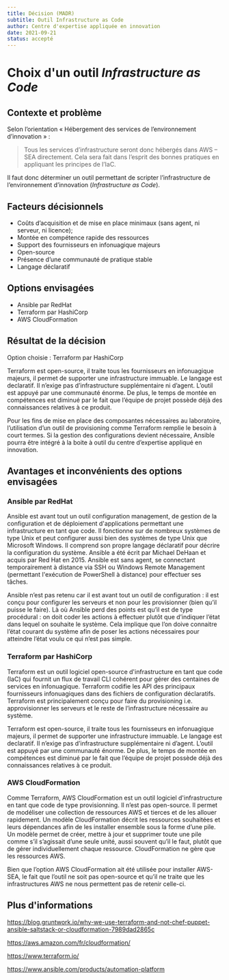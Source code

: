 ```yaml
---
title: Décision (MADR)
subtitle: Outil Infrastructure as Code
author: Centre d'expertise appliquée en innovation
date: 2021-09-21
status: accepté
---
```


# Choix d'un outil *Infrastructure as Code*

## Contexte et problème

Selon l’orientation « Hébergement des services de l’environnement d’innovation » :

> Tous les services d’infrastructure seront donc hébergés dans AWS – SEA directement. Cela sera fait dans l’esprit des bonnes pratiques en appliquant les principes de l’IaC.

Il faut donc déterminer un outil permettant de scripter l’infrastructure de l’environnement d’innovation (*Infrastructure as Code*). 

<!-- Cet élément est facultatif. N'hésitez pas à le supprimer. -->
## Facteurs décisionnels

* Coûts d’acquisition et de mise en place minimaux (sans agent, ni serveur, ni licence);
* Montée en compétence rapide des ressources
* Support des fournisseurs en infonuagique majeurs
* Open-source
* Présence d’une communauté de pratique stable
* Langage déclaratif

## Options envisagées

* Ansible par RedHat
* Terraform par HashiCorp
* AWS CloudFormation

## Résultat de la décision

Option choisie : Terraform par HashiCorp

Terraform est open-source, il traite tous les fournisseurs en infonuagique majeurs, il permet de supporter une infrastructure immuable. Le langage est declaratif. Il n’exige pas d’infrastructure supplémentaire ni d’agent. L’outil est appuyé par une communauté énorme. De plus, le temps de montée en compétences est diminué par le fait que l’équipe de projet possède déjà des connaissances relatives à ce produit.

Pour les fins de mise en place des composantes nécessaires au laboratoire, l’utilisation d’un outil de provisioning comme Terraform remplie le besoin à court termes. Si la gestion des configurations devient nécessaire, Ansible pourra être intégré à la boite à outil du centre d’expertise appliqué en innovation.

## Avantages et inconvénients des options envisagées

### Ansible par RedHat

Ansible est avant tout un outil configuration management, de gestion de la configuration et de déploiement d'applications permettant une infrastructure en tant que code. Il fonctionne sur de nombreux systèmes de type Unix et peut configurer aussi bien des systèmes de type Unix que Microsoft Windows. Il comprend son propre langage déclaratif pour décrire la configuration du système. Ansible a été écrit par Michael DeHaan et acquis par Red Hat en 2015. Ansible est sans agent, se connectant temporairement à distance via SSH ou Windows Remote Management (permettant l'exécution de PowerShell à distance) pour effectuer ses tâches.

Ansible n’est pas retenu car il est avant tout un outil de configuration : il est conçu pour configurer les serveurs et non pour les provisionner (bien qu’il puisse le faire). Là où Ansible perd des points est qu’il est de type procédural : on doit coder les actions à effectuer plutôt que d’indiquer l’état dans lequel on souhaite le système. Cela implique que l’on doive connaitre l’état courant du système afin de poser les actions nécessaires pour atteindre l’état voulu ce qui n’est pas simple. 

### Terraform par HashiCorp

Terraform est un outil logiciel open-source d'infrastructure en tant que code (IaC) qui fournit un flux de travail CLI cohérent pour gérer des centaines de services en infonuagique. Terraform codifie les API des principaux fournisseurs infonuagiques dans des fichiers de configuration déclaratifs. Terraform est principalement conçu pour faire du provisioning i.e. approvisionner les serveurs et le reste de l’infrastructure nécessaire au système. 

Terraform est open-source, il traite tous les fournisseurs en infonuagique majeurs, il permet de supporter une infrastructure immuable. Le langage est declaratif. Il n’exige pas d’infrastructure supplémentaire ni d’agent. L’outil est appuyé par une communauté énorme. De plus, le temps de montée en compétences est diminué par le fait que l’équipe de projet possède déjà des connaissances relatives à ce produit.

### AWS CloudFormation

Comme Terraform, AWS CloudFormation est un outil logiciel d'infrastructure en tant que code de type provisionning. Il n’est pas open-source.  Il permet de modéliser une collection de ressources AWS et tierces et de les allouer rapidement. Un modèle CloudFormation décrit les ressources souhaitées et leurs dépendances afin de les installer ensemble sous la forme d’une pile. Un modèle permet de créer, mettre à jour et supprimer toute une pile comme s’il s’agissait d’une seule unité, aussi souvent qu’il le faut, plutôt que de gérer individuellement chaque ressource. CloudFormation ne gère que les ressources AWS.

Bien que l’option AWS CloudFormation ait été utilisée pour installer AWS-SEA, le fait que l’outil ne soit pas open-source et qu’il ne traite que les infrastructures AWS ne nous permettent pas de retenir celle-ci.

## Plus d'informations

https://blog.gruntwork.io/why-we-use-terraform-and-not-chef-puppet-ansible-saltstack-or-cloudformation-7989dad2865c

https://aws.amazon.com/fr/cloudformation/

https://www.terraform.io/

https://www.ansible.com/products/automation-platform
